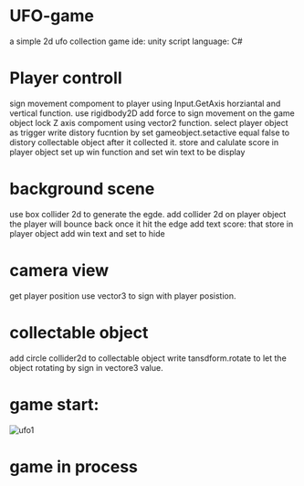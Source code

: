 # UFO-game
a simple 2d ufo collection game
ide: unity 
script language: C#

# Player controll
sign movement compoment to player using Input.GetAxis horziantal and vertical function.
use rigidbody2D add force to sign movement on the game object
lock Z axis compoment using vector2 function.
select player object as trigger
write distory fucntion by set gameobject.setactive equal false to distory collectable object after it collected it.
store and calulate score in player object
set up win function and set win text to be display

# background scene
use box collider 2d to generate the egde.
add collider 2d on player object
the player will bounce back once it hit the edge
add text score: that store in player object
add win text and set to hide

# camera view
get player position
use vector3 to sign with player posistion.

# collectable object
add circle collider2d to collectable object
write tansdform.rotate to let the object rotating by sign in vectore3 value.

# game start:
![ufo1](https://user-images.githubusercontent.com/15969187/40992268-5a09ceac-68c4-11e8-94e5-534c2d344793.png)

# game in process
